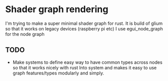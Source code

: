# Shader graph rendering
I'm trying to make a super minimal shader graph for rust. It is build of glium so that it works on legacy devices (raspberry pi etc)
I use egui_node_graph for the node graph

## TODO
- Make systems to define easy way to have common types across nodes so that it works nicely with rust Into<T> system and makes it easy to use graph features/types modularly and simply.